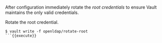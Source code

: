 After configuration immediately rotate the _root credentials_ to ensure Vault maintains the only valid credentials.

Rotate the root credential.

```shell
$ vault write -f openldap/rotate-root
```{{execute}}
